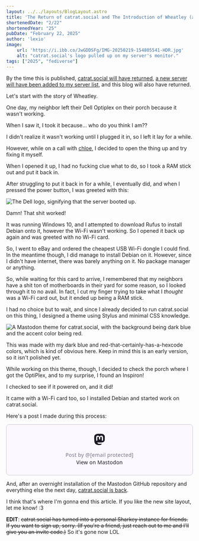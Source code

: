 ```yaml
---
layout: ../../layouts/BlogLayout.astro
title: 'The Return of catrat.social and The Introduction of Wheatley (and The Resurrection of This Blog)'
shortenedDate: "2/22"
shortenedYear: "25"
pubDate: "February 22, 2025"
author: 'lexio'
image:
    url: 'https://i.ibb.co/JwGDDSFg/IMG-20250219-154805541-HDR.jpg'
    alt: "catrat.social's logo pulled up on my server's monitor."
tags: ["2025", "fediverse"]
---
```


By the time this is published, [catrat.social will have returned](https://catrat.social), [a new server will have been added to my server list](https://k1tty.net/servers.html), and this blog will also have returned.

Let's start with the story of Wheatley.

One day, my neighbor left their Dell Optiplex on their porch because it wasn't working.

When I saw it, I took it because... who do you think I am??

I didn't realize it wasn't working until I plugged it in, so I left it lay for a while.

However, while on a call with [chloe](https://masto.doskel.net/@chloe), I decided to open the thing up and try fixing it myself.

When I opened it up, I had no fucking clue what to do, so I took a RAM stick out and put it back in.

After struggling to put it back in for a while, I eventually did, and when I pressed the power button, I was greeted with this:

![The Dell logo, signifying that the server booted up.](https://media.wetdry.world/media_attachments/files/113/999/080/088/131/842/original/8e313e8c2a09e374.jpg)

Damn! That shit worked!

It was running Windows 10, and I attempted to download Rufus to install Debian onto it, however the Wi-Fi wasn't working. So I opened it back up again and was greeted with no Wi-Fi card.

So, I went to eBay and ordered the cheapest USB Wi-Fi dongle I could find.
In the meantime though, I did manage to install Debian on it. However, since I didn't have internet, there was barely anything on it. No package manager or anything.

So, while waiting for this card to arrive, I remembered that my neighbors have a shit ton of motherboards in their yard for some reason, so I looked through it to no avail. In fact, I cut my finger trying to take what I *thought* was a Wi-Fi card out, but it ended up being a RAM stick.

I had no choice but to wait, and since I already decided to run catrat.social on this thing, I designed a theme using Stylus and minimal CSS knowledge.

![A Mastodon theme for catrat.social, with the background being dark blue and the accent color being red.](https://i.ibb.co/LXB9Q8tf/image.png)

This was made with my dark blue and red-that-certainly-has-a-hexcode colors, which is kind of obvious here. Keep in mind this is an early version, so it isn't polished yet.

While working on this theme, though, I decided to check the porch where I got the OptiPlex, and to my surprise, I found an Inspiron!

I checked to see if it powered on, and it did!

It came with a Wi-Fi card too, so I installed Debian and started work on catrat.social.

Here's a post I made during this process:
<blockquote class="mastodon-embed" data-embed-url="https://wetdry.world/@lexio/114033944494238517/embed" style="background: #FCF8FF; border-radius: 8px; border: 1px solid #C9C4DA; margin: 0; max-width: 100%; min-width: 270px; overflow: hidden; padding: 0;"> <a href="https://wetdry.world/@lexio/114033944494238517" target="_blank" style="align-items: center; color: #1C1A25; display: flex; flex-direction: column; font-family: system-ui, -apple-system, BlinkMacSystemFont, 'Segoe UI', Oxygen, Ubuntu, Cantarell, 'Fira Sans', 'Droid Sans', 'Helvetica Neue', Roboto, sans-serif; font-size: 14px; justify-content: center; letter-spacing: 0.25px; line-height: 20px; padding: 24px; text-decoration: none;"> <svg xmlns="http://www.w3.org/2000/svg" xmlns:xlink="http://www.w3.org/1999/xlink" width="32" height="32" viewBox="0 0 79 75"><path d="M74.7135 16.6043C73.6199 8.54587 66.5351 2.19527 58.1366 0.964691C56.7196 0.756754 51.351 0 38.9148 0H38.822C26.3824 0 23.7135 0.756754 22.2966 0.964691C14.1319 2.16118 6.67571 7.86752 4.86669 16.0214C3.99657 20.0369 3.90371 24.4888 4.06535 28.5726C4.29578 34.4289 4.34049 40.275 4.877 46.1075C5.24791 49.9817 5.89495 53.8251 6.81328 57.6088C8.53288 64.5968 15.4938 70.4122 22.3138 72.7848C29.6155 75.259 37.468 75.6697 44.9919 73.971C45.8196 73.7801 46.6381 73.5586 47.4475 73.3063C49.2737 72.7302 51.4164 72.086 52.9915 70.9542C53.0131 70.9384 53.0308 70.9178 53.0433 70.8942C53.0558 70.8706 53.0628 70.8445 53.0637 70.8179V65.1661C53.0634 65.1412 53.0574 65.1167 53.0462 65.0944C53.035 65.0721 53.0189 65.0525 52.9992 65.0371C52.9794 65.0218 52.9564 65.011 52.9318 65.0056C52.9073 65.0002 52.8819 65.0003 52.8574 65.0059C48.0369 66.1472 43.0971 66.7193 38.141 66.7103C29.6118 66.7103 27.3178 62.6981 26.6609 61.0278C26.1329 59.5842 25.7976 58.0784 25.6636 56.5486C25.6622 56.5229 25.667 56.4973 25.6775 56.4738C25.688 56.4502 25.7039 56.4295 25.724 56.4132C25.7441 56.397 25.7678 56.3856 25.7931 56.3801C25.8185 56.3746 25.8448 56.3751 25.8699 56.3816C30.6101 57.5151 35.4693 58.0873 40.3455 58.086C41.5183 58.086 42.6876 58.086 43.8604 58.0553C48.7647 57.919 53.9339 57.6701 58.7591 56.7361C58.8794 56.7123 58.9998 56.6918 59.103 56.6611C66.7139 55.2124 73.9569 50.665 74.6929 39.1501C74.7204 38.6967 74.7892 34.4016 74.7892 33.9312C74.7926 32.3325 75.3085 22.5901 74.7135 16.6043ZM62.9996 45.3371H54.9966V25.9069C54.9966 21.8163 53.277 19.7302 49.7793 19.7302C45.9343 19.7302 44.0083 22.1981 44.0083 27.0727V37.7082H36.0534V27.0727C36.0534 22.1981 34.124 19.7302 30.279 19.7302C26.8019 19.7302 25.0651 21.8163 25.0617 25.9069V45.3371H17.0656V25.3172C17.0656 21.2266 18.1191 17.9769 20.2262 15.568C22.3998 13.1648 25.2509 11.9308 28.7898 11.9308C32.8859 11.9308 35.9812 13.492 38.0447 16.6111L40.036 19.9245L42.0308 16.6111C44.0943 13.492 47.1896 11.9308 51.2788 11.9308C54.8143 11.9308 57.6654 13.1648 59.8459 15.568C61.9529 17.9746 63.0065 21.2243 63.0065 25.3172L62.9996 45.3371Z" fill="currentColor"/></svg> <div style="color: #787588; margin-top: 16px;">Post by @<span class="__cf_email__" data-cfemail="4e222b3627210e392b3a2a3c376039213c222a">[email&#160;protected]</span></div> <div style="font-weight: 500;">View on Mastodon</div> </a> </blockquote> <script data-cfasync="false" src="/cdn-cgi/scripts/5c5dd728/cloudflare-static/email-decode.min.js"></script><script data-allowed-prefixes="https://wetdry.world/" async src="https://wetdry.world/embed.js"></script>

And, after an overnight installation of the Mastodon GitHub repository and everything else the next day, [catrat.social is back](https://catrat.social).

I think that's where I'm gonna end this article. If you like the new site layout, let me know! :3

**EDIT**: ~~catrat.social has turned into a personal Sharkey instance for friends. If you want to sign up, sorry. (If you're a friend, just reach out to me and I'll give you an invite code.)~~ So it's gone now LOL
